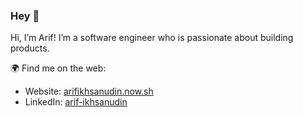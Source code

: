 ### Hey 👋

Hi, I’m Arif! I’m a software engineer who is passionate about building products.

🌍 Find me on the web:

* Website: [arifikhsanudin.now.sh](https://www.arifikhsanudin.now.sh)
* LinkedIn: [arif-ikhsanudin](https://www.linkedin.com/in/arif-ikhsanudin/)
